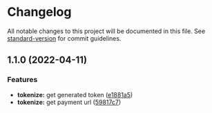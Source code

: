 # Changelog

All notable changes to this project will be documented in this file. See [standard-version](https://github.com/conventional-changelog/standard-version) for commit guidelines.

## 1.1.0 (2022-04-11)


### Features

* **tokenize:** get generated token ([e1881a5](https://github.com/lynvi/youcan-payment-nodejs-sdk/commit/e1881a57f059f31a89111199bc878886f74a3bed))
* **tokenize:** get payment url ([59817c7](https://github.com/lynvi/youcan-payment-nodejs-sdk/commit/59817c7d4e837ace75ac20e4f7d941f7426af1d5))

